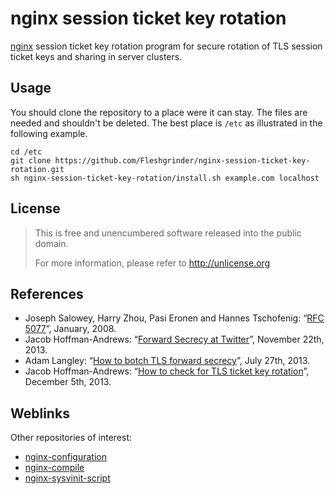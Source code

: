 # nginx session ticket key rotation
[nginx](http://nginx.org/) session ticket key rotation program for secure
rotation of TLS session ticket keys and sharing in server clusters.

## Usage
You should clone the repository to a place were it can stay. The files are
needed and shouldn't be deleted. The best place is `/etc` as illustrated in the
following example.

```
cd /etc
git clone https://github.com/Fleshgrinder/nginx-session-ticket-key-rotation.git
sh nginx-session-ticket-key-rotation/install.sh example.com localhost
```

## License
> This is free and unencumbered software released into the public domain.
>
> For more information, please refer to <http://unlicense.org>

## References
- Joseph Salowey, Harry Zhou, Pasi Eronen and Hannes Tschofenig: “[RFC 5077](https://tools.ietf.org/html/rfc5077)”, January, 2008.
- Jacob Hoffman-Andrews: “[Forward Secrecy at Twitter](https://blog.twitter.com/2013/forward-secrecy-at-twitter)”, November 22th, 2013.
- Adam Langley: “[How to botch TLS forward secrecy](https://www.imperialviolet.org/2013/06/27/botchingpfs.html)”, July 27th, 2013.
- Jacob Hoffman-Andrews: “[How to check for TLS ticket key rotation](https://jacob.hoffman-andrews.com/README/how-to-check-for-tls-ticket-key-rotation/)”, December 5th, 2013.

## Weblinks
Other repositories of interest:
- [nginx-configuration](https://github.com/Fleshgrinder/nginx-configuration)
- [nginx-compile](https://github.com/Fleshgrinder/nginx-compile)
- [nginx-sysvinit-script](https://github.com/Fleshgrinder/nginx-sysvinit-script)
